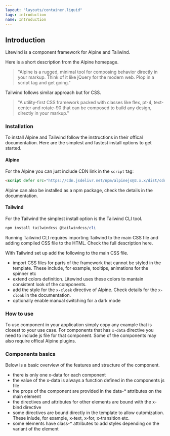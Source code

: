 ```yaml
---
layout: "layouts/container.liquid"
tags: introduction
name: Introduction
---
```

## Introduction

Litewind is a component framework for Alpine and Tailwind.

Here is a short description from the Alpine homepage.

> "Alpine is a rugged, minimal tool for composing behavior directly in your markup. Think of it like jQuery for the modern web. Plop in a script tag and get going."

Tailwind follows similar approach but for CSS.

> "A utility-first CSS framework packed with classes like flex, pt-4, text-center and rotate-90 that can be composed to build any design, directly in your markup."

### Installation

To install Alpine and Tailwind follow the instructions in their offical documentation. Here are the simplest and fastest install options to get started.

#### Alpine

For the Alpine you can just include CDN link in the `script` tag:

```html
<script defer src="https://cdn.jsdelivr.net/npm/alpinejs@3.x.x/dist/cdn.min.js"></script>
```

Alpine can also be installed as a npm package, check the details in the documentation.

#### Tailwind

For the Tailwind the simplest install option is the Tailwind CLI tool.

```powershell
npm install tailwindcss @tailwindcss/cli
```

Running Tailwind CLI requires importing Tailwind to the main CSS file and adding compiled CSS file to the HTML. Check the full description here.

With Tailwind set up add the following to the main CSS file.

- import CSS files for parts of the framework that cannot be styled in the template. These include, for example, tooltips, animations for the spinner etc
- extend colors definition. Litewind uses these colors to mantain consistent look of the components.
- add the style for the `x-cloak` directive of Alpine. Check details for the `x-cloak` in the documentation.
- optionally enable manual switching for a dark mode

### How to use

To use component in your application simply copy any example that is closest to your use case. For components that has `x-data` directive you need to include js file for that component. Some of the components may also require offical Alpine plugins.

### Components basics

Below is a basic overview of the features and structure of the component.

- there is only one x-data for each component
- the value of the x-data is always a function defined in the components js file
- the props of the component are provided in the data-* attributes on the main element
- the directives and attributes for other elements are bound with the x-bind directive
- some directives are bound directly in the template to allow cutomization. These inlude, for example, x-text, x-for, x-transition etc.
- some elements have class-* attributes to add styles depending on the variant of the element
